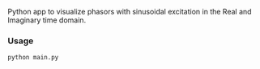 Python app to visualize phasors with sinusoidal excitation in the Real and Imaginary time domain.

### Usage

```shell
python main.py
```
